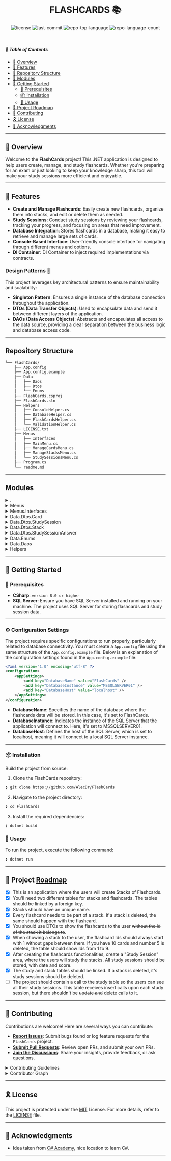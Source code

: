 ﻿<p align="center">
    <h1 align="center">FLASHCARDS 📚</h1>
</p>

<p align="center">
	<img src="https://img.shields.io/github/license/AlecDr/FlashCards?style=flat&logo=opensourceinitiative&logoColor=white&color=0080ff" alt="license">
	<img src="https://img.shields.io/github/last-commit/AlecDr/FlashCards?style=flat&logo=git&logoColor=white&color=0080ff" alt="last-commit">
	<img src="https://img.shields.io/github/languages/top/AlecDr/FlashCards?style=flat&color=0080ff" alt="repo-top-language">
	<img src="https://img.shields.io/github/languages/count/AlecDr/FlashCards?style=flat&color=0080ff" alt="repo-language-count">
</p>
<p align="center">
	</p>

<br>

##### 🔗 Table of Contents

- [📍 Overview](#-overview)
- [👾 Features](#-features)
- [📂 Repository Structure](#-repository-structure)
- [🧩 Modules](#-modules)
- [🚀 Getting Started](#-getting-started)
    - [🔖 Prerequisites](#-prerequisites)
    - [📦 Installation](#-installation)
    - [🤖 Usage](#-usage)
- [📌 Project Roadmap](#-project-roadmap)
- [🤝 Contributing](#-contributing)
- [🎗 License](#-license)
- [🙌 Acknowledgments](#-acknowledgments)

---

## 📍 Overview

Welcome to the **FlashCards** project! This .NET application is designed to help users create, manage, and study flashcards. Whether you're preparing for an exam or just looking to keep your knowledge sharp, this tool will make your study sessions more efficient and enjoyable.

---

## 👾 Features

- **Create and Manage Flashcards**: Easily create new flashcards, organize them into stacks, and edit or delete them as needed.
- **Study Sessions**: Conduct study sessions by reviewing your flashcards, tracking your progress, and focusing on areas that need improvement.
- **Database Integration**: Stores flashcards in a database, making it easy to retrieve and manage large sets of cards.
- **Console-Based Interface**: User-friendly console interface for navigating through different menus and options.
- **DI Container**: DI Container to inject required implementations via contracts.

### Design Patterns 🎨

This project leverages key architectural patterns to ensure maintainability and scalability:

- **Singleton Pattern**: Ensures a single instance of the database connection throughout the application.
- **DTOs (Data Transfer Objects)**: Used to encapsulate data and send it between different layers of the application.
- **DAOs (Data Access Objects)**: Abstracts and encapsulates all access to the data source, providing a clear separation between the business logic and database access code.


---

##  Repository Structure

```sh
└── FlashCards/
    ├── App.config
    ├── App.config.example
    ├── Data
    │   ├── Daos
    │   ├── Dtos
    │   └── Enums
    ├── FlashCards.csproj
    ├── FlashCards.sln
    ├── Helpers
    │   ├── ConsoleHelper.cs
    │   ├── DatabaseHelper.cs
    │   ├── FlashCardsHelper.cs
    │   └── ValidationHelper.cs
    ├── LICENSE.txt
    ├── Menus
    │   ├── Interfaces
    │   ├── MainMenu.cs
    │   ├── ManageCardsMenu.cs
    │   ├── ManageStacksMenu.cs
    │   └── StudySessionsMenu.cs
    ├── Program.cs
    └── readme.md
```

---

##  Modules

<details closed><summary>.</summary>

| File | Summary |
| --- | --- |
| [FlashCards.sln](https://github.com/AlecDr/FlashCards/blob/main/FlashCards.sln) | <code>❯ REPLACE-ME</code> |
| [App.config.example](https://github.com/AlecDr/FlashCards/blob/main/App.config.example) | <code>❯ REPLACE-ME</code> |
| [LICENSE.txt](https://github.com/AlecDr/FlashCards/blob/main/LICENSE.txt) | <code>❯ REPLACE-ME</code> |
| [App.config](https://github.com/AlecDr/FlashCards/blob/main/App.config) | <code>❯ REPLACE-ME</code> |
| [Program.cs](https://github.com/AlecDr/FlashCards/blob/main/Program.cs) | <code>❯ REPLACE-ME</code> |
| [FlashCards.csproj](https://github.com/AlecDr/FlashCards/blob/main/FlashCards.csproj) | <code>❯ REPLACE-ME</code> |

</details>

<details closed><summary>Menus</summary>

| File | Summary |
| --- | --- |
| [ManageCardsMenu.cs](https://github.com/AlecDr/FlashCards/blob/main/Menus/ManageCardsMenu.cs) | <code>❯ REPLACE-ME</code> |
| [MainMenu.cs](https://github.com/AlecDr/FlashCards/blob/main/Menus/MainMenu.cs) | <code>❯ REPLACE-ME</code> |
| [StudySessionsMenu.cs](https://github.com/AlecDr/FlashCards/blob/main/Menus/StudySessionsMenu.cs) | <code>❯ REPLACE-ME</code> |
| [ManageStacksMenu.cs](https://github.com/AlecDr/FlashCards/blob/main/Menus/ManageStacksMenu.cs) | <code>❯ REPLACE-ME</code> |

</details>

<details closed><summary>Menus.Interfaces</summary>

| File | Summary |
| --- | --- |
| [Menu.cs](https://github.com/AlecDr/FlashCards/blob/main/Menus/Interfaces/Menu.cs) | <code>❯ REPLACE-ME</code> |

</details>

<details closed><summary>Data.Dtos.Card</summary>

| File | Summary |
| --- | --- |
| [CardStoreDTO.cs](https://github.com/AlecDr/FlashCards/blob/main/Data/Dtos/Card/CardStoreDTO.cs) | <code>❯ REPLACE-ME</code> |
| [CardUpdateDTO.cs](https://github.com/AlecDr/FlashCards/blob/main/Data/Dtos/Card/CardUpdateDTO.cs) | <code>❯ REPLACE-ME</code> |
| [CardShowDTO.cs](https://github.com/AlecDr/FlashCards/blob/main/Data/Dtos/Card/CardShowDTO.cs) | <code>❯ REPLACE-ME</code> |
| [CardPromptDTO.cs](https://github.com/AlecDr/FlashCards/blob/main/Data/Dtos/Card/CardPromptDTO.cs) | <code>❯ REPLACE-ME</code> |

</details>

<details closed><summary>Data.Dtos.StudySession</summary>

| File | Summary |
| --- | --- |
| [StudySessionUpdateDTO.cs](https://github.com/AlecDr/FlashCards/blob/main/Data/Dtos/StudySession/StudySessionUpdateDTO.cs) | <code>❯ REPLACE-ME</code> |
| [StudySessionStoreDTO.cs](https://github.com/AlecDr/FlashCards/blob/main/Data/Dtos/StudySession/StudySessionStoreDTO.cs) | <code>❯ REPLACE-ME</code> |
| [StudySessionShowDTO.cs](https://github.com/AlecDr/FlashCards/blob/main/Data/Dtos/StudySession/StudySessionShowDTO.cs) | <code>❯ REPLACE-ME</code> |

</details>

<details closed><summary>Data.Dtos.Stack</summary>

| File | Summary |
| --- | --- |
| [StackStoreDTO.cs](https://github.com/AlecDr/FlashCards/blob/main/Data/Dtos/Stack/StackStoreDTO.cs) | <code>❯ REPLACE-ME</code> |
| [StackUpdateDTO.cs](https://github.com/AlecDr/FlashCards/blob/main/Data/Dtos/Stack/StackUpdateDTO.cs) | <code>❯ REPLACE-ME</code> |
| [StackShowDTO.cs](https://github.com/AlecDr/FlashCards/blob/main/Data/Dtos/Stack/StackShowDTO.cs) | <code>❯ REPLACE-ME</code> |
| [StackPromptDTO.cs](https://github.com/AlecDr/FlashCards/blob/main/Data/Dtos/Stack/StackPromptDTO.cs) | <code>❯ REPLACE-ME</code> |

</details>

<details closed><summary>Data.Dtos.StudySessionAnswer</summary>

| File | Summary |
| --- | --- |
| [StudySessionAnswerStoreDTO.cs](https://github.com/AlecDr/FlashCards/blob/main/Data/Dtos/StudySessionAnswer/StudySessionAnswerStoreDTO.cs) | <code>❯ REPLACE-ME</code> |
| [StudySessionAnswerPromptDTO.cs](https://github.com/AlecDr/FlashCards/blob/main/Data/Dtos/StudySessionAnswer/StudySessionAnswerPromptDTO.cs) | <code>❯ REPLACE-ME</code> |

</details>

<details closed><summary>Data.Enums</summary>

| File | Summary |
| --- | --- |
| [MenuType.cs](https://github.com/AlecDr/FlashCards/blob/main/Data/Enums/MenuType.cs) | <code>❯ REPLACE-ME</code> |

</details>

<details closed><summary>Data.Daos</summary>

| File | Summary |
| --- | --- |
| [StackDao.cs](https://github.com/AlecDr/FlashCards/blob/main/Data/Daos/StackDao.cs) | <code>❯ REPLACE-ME</code> |
| [StudySessionDao.cs](https://github.com/AlecDr/FlashCards/blob/main/Data/Daos/StudySessionDao.cs) | <code>❯ REPLACE-ME</code> |
| [CardDao.cs](https://github.com/AlecDr/FlashCards/blob/main/Data/Daos/CardDao.cs) | <code>❯ REPLACE-ME</code> |
| [StudySessionAnswerDao.cs](https://github.com/AlecDr/FlashCards/blob/main/Data/Daos/StudySessionAnswerDao.cs) | <code>❯ REPLACE-ME</code> |

</details>

<details closed><summary>Helpers</summary>

| File | Summary |
| --- | --- |
| [FlashCardsHelper.cs](https://github.com/AlecDr/FlashCards/blob/main/Helpers/FlashCardsHelper.cs) | <code>❯ REPLACE-ME</code> |
| [ValidationHelper.cs](https://github.com/AlecDr/FlashCards/blob/main/Helpers/ValidationHelper.cs) | <code>❯ REPLACE-ME</code> |
| [ConsoleHelper.cs](https://github.com/AlecDr/FlashCards/blob/main/Helpers/ConsoleHelper.cs) | <code>❯ REPLACE-ME</code> |
| [DatabaseHelper.cs](https://github.com/AlecDr/FlashCards/blob/main/Helpers/DatabaseHelper.cs) | <code>❯ REPLACE-ME</code> |

</details>

---

## 🚀 Getting Started

### 🔖 Prerequisites

- **CSharp**: `version 8.0 or higher`
- **SQL Server**: Ensure you have SQL Server installed and running on your machine. The project uses SQL Server for storing flashcards and study session data.
---

### ⚙️ Configuration Settings

The project requires specific configurations to run properly, particularly related to database connectivity. You must create a `App.config` file using the same structure of the `App.config.example` file. Below is an explanation of the configuration settings found in the `App.config.example` file:

```xml
<?xml version="1.0" encoding="utf-8" ?> 
<configuration>
    <appSettings>
        <add key="DatabaseName" value="FlashCards" />
        <add key="DatabaseInstance" value="MSSQLSERVER01" />
        <add key="DatabaseHost" value="localhost" />
    </appSettings>
</configuration>
```

- **DatabaseName**: Specifies the name of the database where the flashcards data will be stored. In this case, it's set to FlashCards.
- **DatabaseInstance**: Indicates the instance of the SQL Server that the application will connect to. Here, it's set to MSSQLSERVER01.
- **DatabaseHost**: Defines the host of the SQL Server, which is set to localhost, meaning it will connect to a local SQL Server instance.
---

### 📦 Installation

Build the project from source:

1. Clone the FlashCards repository:
```sh
❯ git clone https://github.com/AlecDr/FlashCards
```

2. Navigate to the project directory:
```sh
❯ cd FlashCards
```

3. Install the required dependencies:
```sh
❯ dotnet build
```

### 🤖 Usage

To run the project, execute the following command:

```sh
❯ dotnet run
```

---

## 📌 Project [Roadmap](https://www.thecsharpacademy.com/project/14/flashcards)

- [X] This is an application where the users will create Stacks of Flashcards.
- [X] You'll need two different tables for stacks and flashcards. The tables should be linked by a foreign key.
- [X] Stacks should have an unique name.
- [X] Every flashcard needs to be part of a stack. If a stack is deleted, the same should happen with the flashcard.
- [X] You should use DTOs to show the flashcards to the user ~~without the Id of the stack it belongs to~~.
- [X] When showing a stack to the user, the flashcard Ids should always start with 1 without gaps between them. If you have 10 cards and number 5 is deleted, the table should show Ids from 1 to 9.
- [X] After creating the flashcards functionalities, create a "Study Session" area, where the users will study the stacks. All study sessions should be stored, with date and score.
- [X] The study and stack tables should be linked. If a stack is deleted, it's study sessions should be deleted.
- [ ] The project should contain a call to the study table so the users can see all their study sessions. This table receives insert calls upon each study session, but there shouldn't be ~~update and~~ delete calls to it.
---

## 🤝 Contributing

Contributions are welcome! Here are several ways you can contribute:

- **[Report Issues](https://github.com/AlecDr/FlashCards/issues)**: Submit bugs found or log feature requests for the `FlashCards` project.
- **[Submit Pull Requests](https://github.com/AlecDr/FlashCards/blob/main/CONTRIBUTING.md)**: Review open PRs, and submit your own PRs.
- **[Join the Discussions](https://github.com/AlecDr/FlashCards/discussions)**: Share your insights, provide feedback, or ask questions.

<details closed>
<summary>Contributing Guidelines</summary>

1. **Fork the Repository**: Start by forking the project repository to your github account.
2. **Clone Locally**: Clone the forked repository to your local machine using a git client.
   ```sh
   git clone https://github.com/AlecDr/FlashCards
   ```
3. **Create a New Branch**: Always work on a new branch, giving it a descriptive name.
   ```sh
   git checkout -b new-feature-x
   ```
4. **Make Your Changes**: Develop and test your changes locally.
5. **Commit Your Changes**: Commit with a clear message describing your updates.
   ```sh
   git commit -m 'Implemented new feature x.'
   ```
6. **Push to github**: Push the changes to your forked repository.
   ```sh
   git push origin new-feature-x
   ```
7. **Submit a Pull Request**: Create a PR against the original project repository. Clearly describe the changes and their motivations.
8. **Review**: Once your PR is reviewed and approved, it will be merged into the main branch. Congratulations on your contribution!
</details>

<details closed>
<summary>Contributor Graph</summary>
<br>
<p align="left">
   <a href="https://github.com{/AlecDr/FlashCards/}graphs/contributors">
      <img src="https://contrib.rocks/image?repo=AlecDr/FlashCards">
   </a>
</p>
</details>

---

## 🎗 License

This project is protected under the [MIT](https://choosealicense.com/licenses/mit/) License. For more details, refer to the [LICENSE](https://github.com/AlecDr/FlashCards/blob/master/LICENSE.txt) file.

---

## 🙌 Acknowledgments

- Idea taken from [C# Academy](https://www.thecsharpacademy.com/), nice location to learn C#.

---